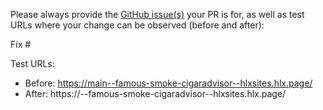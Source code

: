Please always provide the [GitHub issue(s)](../issues) your PR is for, as well as test URLs where your change can be observed (before and after):

Fix #<gh-issue-id>

Test URLs:
- Before: https://main--famous-smoke-cigaradvisor--hlxsites.hlx.page/
- After: https://<branch>--famous-smoke-cigaradvisor--hlxsites.hlx.page/
